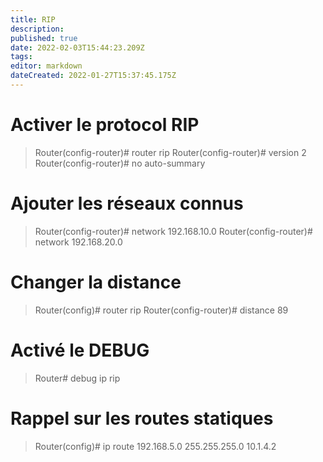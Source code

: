```yaml
---
title: RIP
description: 
published: true
date: 2022-02-03T15:44:23.209Z
tags: 
editor: markdown
dateCreated: 2022-01-27T15:37:45.175Z
---
```


# Activer le protocol RIP
> Router(config-router)# router rip
> Router(config-router)# version 2
> Router(config-router)# no auto-summary

# Ajouter les réseaux connus
> Router(config-router)# network 192.168.10.0
> Router(config-router)# network 192.168.20.0

# Changer la distance
> Router(config)# router rip
> Router(config-router)# distance 89

# Activé le DEBUG
> Router# debug ip rip

# Rappel sur les routes statiques
> Router(config)# ip route 192.168.5.0 255.255.255.0 10.1.4.2
